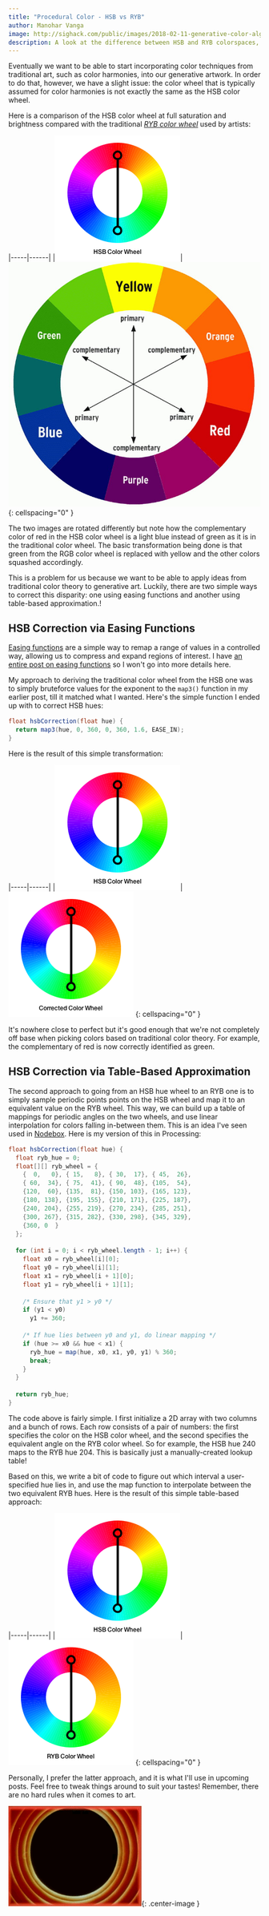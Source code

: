 ```yaml
---
title: "Procedural Color - HSB vs RYB"
author: Manohar Vanga
image: http://sighack.com/public/images/2018-02-11-generative-color-algorithms/cw-corrected2.png
description: A look at the difference between HSB and RYB colorspaces, and how to programmatically convert between them.
---
```


Eventually we want to be able to start incorporating color techniques from traditional
art, such as color harmonies, into our generative artwork.
In order to do that, however, we have a slight issue: the color wheel that is typically assumed for
color harmonies is not exactly the same as the HSB color wheel.

Here is a comparison of the HSB color wheel at full saturation and brightness
compared with the traditional [_RYB color wheel_](https://en.wikipedia.org/wiki/RYB_color_model)
used by artists:

|-----|------|
|![](/public/images/2018-02-11-generative-color-algorithms/cw-hsb.png)|![](/public/images/2018-02-11-generative-color-algorithms/color-wheel.jpg)
{: cellspacing="0" }

The two images are rotated differently but note how the complementary color of
red in the HSB color wheel is a light blue instead of green as it is in the
traditional color wheel. The basic transformation being done is that green from
the RGB color wheel is replaced with yellow and the other colors squashed
accordingly.

This is a problem for us because we want to be able to apply ideas from traditional
color theory to generative art. Luckily, there are two simple ways to correct this
disparity: one using easing functions and another using table-based approximation.!

## HSB Correction via Easing Functions

[Easing functions](easing-functions-in-processing) are a simple way to remap a range of values in a controlled
way, allowing us to compress and expand regions of interest. I have [an entire
post on easing functions](easing-functions-in-processing) so I won't go into more details here.

My approach to deriving the traditional color wheel from the HSB one was to simply
bruteforce values for the exponent to the `map3()` function in my earlier post,
till it matched what I wanted.
Here's the simple function I ended up with to correct HSB hues:

```java
float hsbCorrection(float hue) {
  return map3(hue, 0, 360, 0, 360, 1.6, EASE_IN);
}
```

Here is the result of this simple transformation:

|-----|------|
|![](/public/images/2018-02-11-generative-color-algorithms/cw-hsb.png)|![](/public/images/2018-02-11-generative-color-algorithms/cw-corrected.png)
{: cellspacing="0" }

It's nowhere close to perfect but it's good enough that we're not completely off
base when picking colors based on traditional color theory. For example,
the complementary of red is now correctly identified as green.

## HSB Correction via Table-Based Approximation

The second approach to going from an HSB hue wheel to an RYB one is to simply sample
periodic points points on the HSB wheel and map it to an equivalent value on the RYB
wheel. This way, we can build up a table of mappings for periodic angles on the two
wheels, and use linear interpolation for colors falling in-between them. This is an
idea I've seen used in [Nodebox](https://www.nodebox.net/). Here is my version of
this in Processing:

```java
float hsbCorrection(float hue) {
  float ryb_hue = 0;
  float[][] ryb_wheel = {
    {  0,   0}, { 15,   8}, { 30,  17}, { 45,  26},
    { 60,  34}, { 75,  41}, { 90,  48}, {105,  54},
    {120,  60}, {135,  81}, {150, 103}, {165, 123},
    {180, 138}, {195, 155}, {210, 171}, {225, 187},
    {240, 204}, {255, 219}, {270, 234}, {285, 251},
    {300, 267}, {315, 282}, {330, 298}, {345, 329},
    {360, 0  }
  };
  
  for (int i = 0; i < ryb_wheel.length - 1; i++) {
    float x0 = ryb_wheel[i][0];
    float y0 = ryb_wheel[i][1];
    float x1 = ryb_wheel[i + 1][0];
    float y1 = ryb_wheel[i + 1][1];

    /* Ensure that y1 > y0 */
    if (y1 < y0)
      y1 += 360;
    
    /* If hue lies between y0 and y1, do linear mapping */
    if (hue >= x0 && hue < x1) {
      ryb_hue = map(hue, x0, x1, y0, y1) % 360;
      break;
    }
  }

  return ryb_hue;
}
```

The code above is fairly simple. I first initialize a 2D array with two columns and a
bunch of rows. Each row consists of a pair of numbers: the first specifies the color
on the HSB color wheel, and the second specifies the equivalent angle on the RYB
color wheel. So for example, the HSB hue 240 maps to the RYB hue 204. This is basically
just a manually-created lookup table!

Based on this, we write a bit of code to figure out which interval a user-specified
hue lies in, and use the map function to interpolate between the two equivalent RYB
hues. Here is the result of this simple table-based approach:

|-----|------|
|![](/public/images/2018-02-11-generative-color-algorithms/cw-hsb.png)|![](/public/images/2018-02-11-generative-color-algorithms/cw-corrected2.png)
{: cellspacing="0" }

Personally, I prefer the latter approach, and it is what I'll use in upcoming posts.
Feel free to tweak things around to suit your tastes! Remember, there are no hard
rules when it comes to art.

![](/public/images/end.gif){: .center-image }

